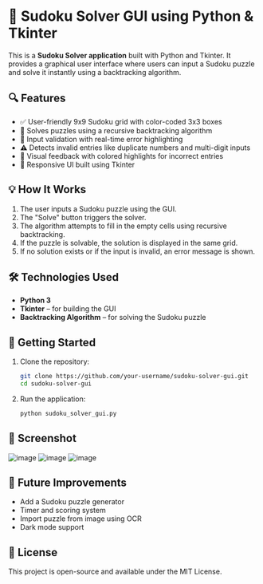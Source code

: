 # 🧩 Sudoku Solver GUI using Python & Tkinter

This is a **Sudoku Solver application** built with Python and Tkinter. It provides a graphical user interface where users can input a Sudoku puzzle and solve it instantly using a backtracking algorithm.

## 🔍 Features

* ✅ User-friendly 9x9 Sudoku grid with color-coded 3x3 boxes
* 🧠 Solves puzzles using a recursive backtracking algorithm
* 🛑 Input validation with real-time error highlighting
* ⚠️ Detects invalid entries like duplicate numbers and multi-digit inputs
* 📌 Visual feedback with colored highlights for incorrect entries
* 📱 Responsive UI built using Tkinter

## 💡 How It Works

1. The user inputs a Sudoku puzzle using the GUI.
2. The "Solve" button triggers the solver.
3. The algorithm attempts to fill in the empty cells using recursive backtracking.
4. If the puzzle is solvable, the solution is displayed in the same grid.
5. If no solution exists or if the input is invalid, an error message is shown.

## 🛠️ Technologies Used

* **Python 3**
* **Tkinter** – for building the GUI
* **Backtracking Algorithm** – for solving the Sudoku puzzle

## 🚀 Getting Started

1. Clone the repository:

   ```bash
   git clone https://github.com/your-username/sudoku-solver-gui.git
   cd sudoku-solver-gui
   ```

2. Run the application:

   ```bash
   python sudoku_solver_gui.py
   ```

## 📸 Screenshot
![image](https://github.com/user-attachments/assets/96e163a3-fe21-43e2-bde8-58aa62ab54f5)
![image](https://github.com/user-attachments/assets/88feea2e-1fa0-4fa8-a8d4-17210eb1317d)
![image](https://github.com/user-attachments/assets/fb987703-fd7d-4622-8a16-b46abbcc899e)


## 🧠 Future Improvements

* Add a Sudoku puzzle generator
* Timer and scoring system
* Import puzzle from image using OCR
* Dark mode support

## 📄 License

This project is open-source and available under the MIT License.

